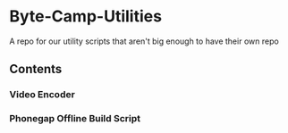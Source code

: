 # Byte-Camp-Utilities
A repo for our utility scripts that aren't big enough to have their own repo

## Contents
### Video Encoder
### Phonegap Offline Build Script
